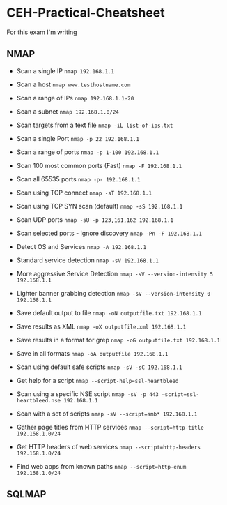 # CEH-Practical-Cheatsheet
For this exam I'm writing

## NMAP

- Scan a single IP	            	 `nmap 192.168.1.1`
- Scan a host	                    `nmap www.testhostname.com`
- Scan a range of IPs	            `nmap 192.168.1.1-20`
- Scan a subnet	                    `nmap 192.168.1.0/24`
- Scan targets from a text file	    `nmap -iL list-of-ips.txt`

- Scan a single Port	                `nmap -p 22 192.168.1.1`
- Scan a range of ports	            `nmap -p 1-100 192.168.1.1`
- Scan 100 most common ports (Fast)	`nmap -F 192.168.1.1`
- Scan all 65535 ports	            `nmap -p- 192.168.1.1`

- Scan using TCP connect	                `nmap -sT 192.168.1.1`
- Scan using TCP SYN scan (default)	    `nmap -sS 192.168.1.1`
- Scan UDP ports	                        `nmap -sU -p 123,161,162 192.168.1.1`
- Scan selected ports - ignore discovery	`nmap -Pn -F 192.168.1.1`

- Detect OS and Services	            `nmap -A 192.168.1.1`
- Standard service detection	        `nmap -sV 192.168.1.1`
- More aggressive Service Detection	    `nmap -sV --version-intensity 5 192.168.1.1`
- Lighter banner grabbing detection	    `nmap -sV --version-intensity 0 192.168.1.1`

- Save default output to file	        `nmap -oN outputfile.txt 192.168.1.1`
- Save results as XML	                `nmap -oX outputfile.xml 192.168.1.1`
- Save results in a format for grep	    `nmap -oG outputfile.txt 192.168.1.1`
- Save in all formats	                `nmap -oA outputfile 192.168.1.1`


- Scan using default safe scripts	    `nmap -sV -sC 192.168.1.1`
- Get help for a script	                `nmap --script-help=ssl-heartbleed`
- Scan using a specific NSE script	    `nmap -sV -p 443 –script=ssl-heartbleed.nse 192.168.1.1`
- Scan with a set of scripts	        `nmap -sV --script=smb* 192.168.1.1`

- Gather page titles from HTTP services	`nmap --script=http-title 192.168.1.0/24`
- Get HTTP headers of web services	    `nmap --script=http-headers 192.168.1.0/24`
- Find web apps from known paths	        `nmap --script=http-enum 192.168.1.0/24`


## SQLMAP

